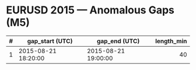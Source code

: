# EURUSD 2015 — Anomalous Gaps (M5)

| # | gap_start (UTC) | gap_end (UTC) | length_min |
|---:|---|---|---:|
| 1 | 2015-08-21 18:20:00 | 2015-08-21 19:00:00 | 40 |
